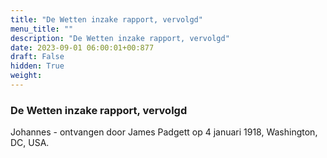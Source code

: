 ```yaml
---
title: "De Wetten inzake rapport, vervolgd"
menu_title: ""
description: "De Wetten inzake rapport, vervolgd"
date: 2023-09-01 06:00:01+00:877
draft: False
hidden: True
weight:
---
```

### De Wetten inzake rapport, vervolgd

Johannes - ontvangen door James Padgett op 4 januari 1918, Washington, DC, USA.
